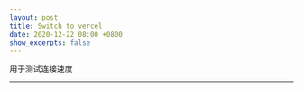 ```yaml
---
layout: post
title: Switch to vercel
date: 2020-12-22 08:00 +0800
show_excerpts: false
---
```


用于测试连接速度

----